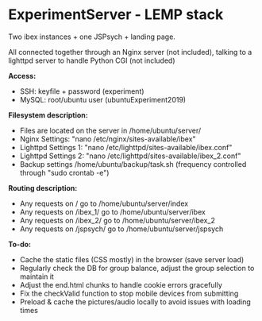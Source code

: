 # ExperimentServer - LEMP stack
Two ibex instances + one JSPsych + landing page.


All connected together through an Nginx server (not included), talking to a lighttpd server to handle Python CGI (not included)


**Access:**
- SSH: keyfile + password (experiment)
- MySQL: root/ubuntu user (ubuntuExperiment2019)

**Filesystem description:**
- Files are located on the server in /home/ubuntu/server/
- Nginx Settings: "nano /etc/nginx/sites-available/ibex"
- Lighttpd Settings 1: "nano /etc/lighttpd/sites-available/ibex.conf"
- Lighttpd Settings 2: "nano /etc/lighttpd/sites-available/ibex_2.conf"
- Backup settings /home/ubuntu/backup/task.sh (frequency controlled through "sudo crontab -e")

**Routing description:**
- Any requests on / go to /home/ubuntu/server/index
- Any requests on /ibex_1/ go to /home/ubuntu/server/ibex
- Any requests on /ibex_2/ go to /home/ubuntu/server/ibex_2
- Any requests on /jspsych/ go to /home/ubuntu/server/jspsych

**To-do:**
- Cache the static files (CSS mostly) in the browser (save server load)
- Regularly check the DB for group balance, adjust the group selection to maintain it
- Adjust the end.html chunks to handle cookie errors gracefully
- Fix the checkValid function to stop mobile devices from submitting
- Preload & cache the pictures/audio locally to avoid issues with loading times
